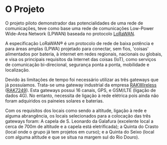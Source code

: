 O Projeto
=====================

O projeto piloto demonstrador das potencialidades de uma rede de comunicações, teve como base uma rede de comunicações Low-Power Wide-Area Network (LPWAN) baseada no protocolo [LoRaWAN](https://lora-alliance.org/about-lorawan). 

A especificação LoRaWAN® é um protocolo de rede de baixa potência e para áreas amplas (LPWA) projetado para conectar, sem fios, 'coisas' alimentados por bateria, à internet em redes regionais, nacionais ou globais, e visa os principais requisitos da Internet das coisas (IoT), como serviços de comunicação bi-direcional, segurança ponta a ponta, mobilidade e localização.

Devido às limitações de tempo foi necessário utilizar as três gateways que já possuíamos. Trata-se uma gateway industrial da empresa [RAKWireless](https://www.rakwireless.com/en-us) ([RAK7249](https://www.rakwireless.com/en-us/products/lpwan-gateways-and-concentrators/rak7249)). Esta gateways possui 16 canais, GPS, e GSM/LTE (ligação de dados 4G). No entanto, necessita de ligação à rede elétrica pois ainda não foram adquiridos os paineies solares e baterias.  

Com os requisitos dos locais como sendo a altitude, ligação à rede e alguma abrangência, os locais selecionados para a colocação das três gateways foram: A capela de S. Leonardo da Galafura (excelente local a cerca de 700m de altitude e a capela está eletrificada); a Quinta do Crasto (local onde o grupo já tem projetos em curso); e a Quinta do Seixo (local com alguma altitude e que se situa na margem sul do Rio Douro).



